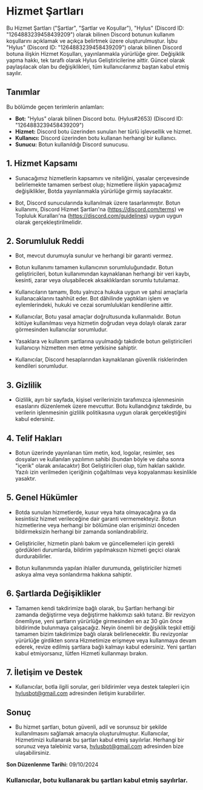 # Hizmet Şartları

Bu Hizmet Şartları ("Şartlar", "Şartlar ve Koşullar"), "Hylus" (Discord ID: "1264883239458439209") olarak bilinen Discord botunun kullanım koşullarını açıklamak ve açıkça belirtmek üzere oluşturulmuştur. İşbu "Hylus" (Discord ID: "1264883239458439209") olarak bilinen Discord botuna ilişkin Hizmet Koşulları, yayınlanmakla yürürlüğe girer. Değişiklik yapma hakkı, tek taraflı olarak Hylus Geliştiricilerine aittir. Güncel olarak paylaşılacak olan bu değişiklikleri, tüm kullanıcılarımız baştan kabul etmiş sayılır.

## Tanımlar
Bu bölümde geçen terimlerin anlamları:
- **Bot:** "Hylus" olarak bilinen Discord botu. (Hylus#2653) (Discord ID: "1264883239458439209")
- **Hizmet:** Discord botu üzerinden sunulan her türlü işlevsellik ve hizmet.
- **Kullanıcı:** Discord üzerinden botu kullanan herhangi bir kullanıcı.
- **Sunucu:** Botun kullanıldığı Discord sunucusu.

## 1. Hizmet Kapsamı
- Sunacağımız hizmetlerin kapsamını ve niteliğini, yasalar çerçevesinde belirlemekte tamamen serbest olup; hizmetlere ilişkin yapacağımız değişiklikler, Botda yayınlanmakla yürürlüğe girmiş sayılacaktır.

- Bot, Discord sunucularında kullanılmak üzere tasarlanmıştır. Botun kullanımı, Discord Hizmet Şartları'na (https://discord.com/terms) ve Topluluk Kuralları'na (https://discord.com/guidelines) uygun uygun olarak gerçekleştirilmelidir.

## 2. Sorumluluk Reddi
- Bot, mevcut durumuyla sunulur ve herhangi bir garanti vermez.

- Botun kullanımı tamamen kullanıcının sorumluluğundadır. Botun geliştiricileri, botun kullanımından kaynaklanan herhangi bir veri kaybı, kesinti, zarar veya oluşabilecek aksaklıklardan sorumlu tutulamaz.

- Kullanıcıların tamamı, Botu yalnızca hukuka uygun ve şahsi amaçlarla kullanacaklarını taahhüt eder. Bot dâhilinde yaptıkları işlem ve eylemlerindeki, hukuki ve cezai sorumlulukları kendilerine aittir.

- Kullanıcılar, Botu yasal amaçlar doğrultusunda kullanmalıdır. Botun kötüye kullanılması veya hizmetin doğrudan veya dolaylı olarak zarar görmesinden kullanıcılar sorumludur.

- Yasaklara ve kullanım şartlarına uyulmadığı takdirde botun geliştiricileri kullanıcıyı hizmetten men etme yetkisine sahiptir.

- Kullanıcılar, Discord hesaplarından kaynaklanan güvenlik risklerinden kendileri sorumludur.

## 3. Gizlilik
- Gizlilik, ayrı bir sayfada, kişisel verilerinizin tarafımızca işlenmesinin esaslarını düzenlemek üzere mevcuttur. Botu kullandığınız takdirde, bu verilerin işlenmesinin gizlilik politikasına uygun olarak gerçekleştiğini kabul edersiniz.

## 4. Telif Hakları
- Botun üzerinde yayınlanan tüm metin, kod, logolar, resimler, ses dosyaları ve kullanılan yazılımın sahibi (bundan böyle ve daha sonra "içerik" olarak anılacaktır) Bot Geliştiricileri olup, tüm hakları saklıdır. Yazılı izin verilmeden içeriğinin çoğaltılması veya kopyalanması kesinlikle yasaktır.

## 5. Genel Hükümler
- Botda sunulan hizmetlerde, kusur veya hata olmayacağına ya da kesintisiz hizmet verileceğine dair garanti vermemekteyiz. Botun hizmetlerine veya herhangi bir bölümüne olan erişiminizi önceden bildirmeksizin herhangi bir zamanda sonlandırabiliriz.

- Geliştiriciler, hizmetin planlı bakım ve güncellemeleri için gerekli gördükleri durumlarda, bildirim yapılmaksızın hizmeti geçici olarak durdurabilirler.

- Botun kullanımında yapılan ihlaller durumunda, geliştiriciler hizmeti askıya alma veya sonlandırma hakkına sahiptir.

## 6. Şartlarda Değişiklikler
- Tamamen kendi takdirimize bağlı olarak, bu Şartları herhangi bir zamanda değiştirme veya değiştirme hakkımızı saklı tutarız. Bir revizyon önemliyse, yeni şartların yürürlüğe girmesinden en az 30 gün önce bildirimde bulunmaya çalışacağız. Neyin önemli bir değişiklik teşkil ettiği tamamen bizim takdirimize bağlı olarak belirlenecektir. Bu revizyonlar yürürlüğe girdikten sonra Hizmetimize erişmeye veya kullanmaya devam ederek, revize edilmiş şartlara bağlı kalmayı kabul edersiniz. Yeni şartları kabul etmiyorsanız, lütfen Hizmeti kullanmayı bırakın.

## 7. İletişim ve Destek
- Kullanıcılar, botla ilgili sorular, geri bildirimler veya destek talepleri için hylusbot@gmail.com adresinden iletişim kurabilirler.

## Sonuç
- Bu hizmet şartları, botun güvenli, adil ve sorunsuz bir şekilde kullanılmasını sağlamak amacıyla oluşturulmuştur. Kullanıcılar, Hizmetimizi kullanarak bu şartları kabul etmiş sayılırlar. Herhangi bir sorunuz veya talebiniz varsa, hylusbot@gmail.com adresinden bize ulaşabilirsiniz.

**Son Düzenlenme Tarihi:** 09/10/2024

### Kullanıcılar, botu kullanarak bu şartları kabul etmiş sayılırlar.
